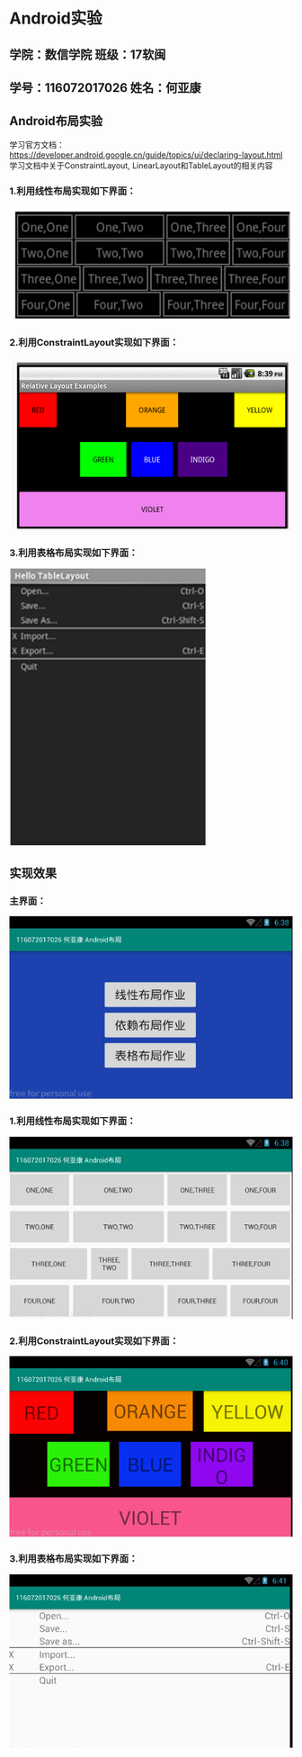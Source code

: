 # Android实验

## 学院：数信学院                     班级：17软闽

## 学号：116072017026          姓名：何亚康    

## Android布局实验  

学习官方文档：
https://developer.android.google.cn/guide/topics/ui/declaring-layout.html
 学习文档中关于ConstraintLayout, LinearLayout和TableLayout的相关内容



### 1.利用线性布局实现如下界面：  

<img src="./img/Test1.png">

### 2.利用ConstraintLayout实现如下界面：  

<img src="./img/Test2.png">



### 3.利用表格布局实现如下界面：  

<img src="./img/Test3.png">

## 实现效果

### 主界面：

<img src="./img/main.png">

### 1.利用线性布局实现如下界面：  

<img src="./img/Test_1.png">

### 2.利用ConstraintLayout实现如下界面：  

<img src="./img/Test_2.png">



### 3.利用表格布局实现如下界面：  

<img src="./img/Test_3.png">